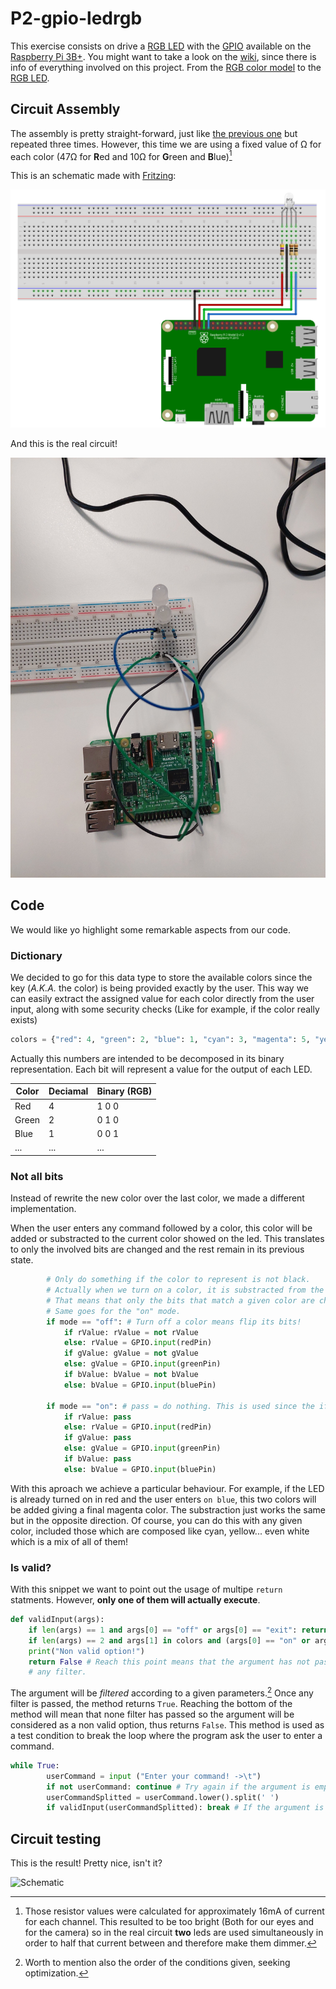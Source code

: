 # P2-gpio-ledrgb

This exercise consists on drive a [RGB LED](https://github.com/clases-julio/p2-gpio-ledrgb-dgarciac2021/wiki/RGB-LED) with the [GPIO](https://github.com/clases-julio/p1-introrpi-pwm-dgarciac2021/wiki/GPIO) available on the [Raspberry Pi 3B+](https://github.com/clases-julio/p1-introrpi-pwm-dgarciac2021/wiki/Raspberry-Pi#raspberry-pi-3b). You might want to take a look on the [wiki](https://github.com/clases-julio/p2-gpio-ledrgb-dgarciac2021/wiki), since there is info of everything involved on this project. From the [RGB color model](https://github.com/clases-julio/p2-gpio-ledrgb-dgarciac2021/wiki/RGB) to the [RGB LED](https://github.com/clases-julio/p2-gpio-ledrgb-dgarciac2021/wiki/RGB-LED).

## Circuit Assembly

The assembly is pretty straight-forward, just like [the previous one](https://github.com/clases-julio/p1-introrpi-pwm-dgarciac2021) but repeated three times. However, this time we are using a fixed value of Ω for each color (47Ω for **R**ed and 10Ω for **G**reen and **B**lue)[^1]

This is an schematic made with [Fritzing](https://fritzing.org/):

![Schematic](./.img/schematic.png)

And this is the real circuit!

![Aerial view](./.img/aerial-view.jpg)

## Code

We would like yo highlight some remarkable aspects from our code.

### Dictionary

We decided to go for this data type to store the available colors since the key (*A.K.A.* the color) is being provided exactly by the user. This way we can easily extract the assigned value for each color directly from the user input, along with some security checks (Like for example, if the color really exists)

```python
colors = {"red": 4, "green": 2, "blue": 1, "cyan": 3, "magenta": 5, "yellow": 6, "white": 7, "black": 0}
```

Actually this numbers are intended to be decomposed in its binary representation. Each bit will represent a value for the output of each LED.

|Color|Deciamal|Binary (RGB)|
|---|---|---|
|Red|4|1 0 0|
|Green|2|0 1 0|
|Blue|1|0 0 1|
|...|...|...|

### Not all bits

Instead of rewrite the new color over the last color, we made a different implementation.

When the user enters any command followed by a color, this color will be added or substracted to the current color showed on the led. This translates to only the involved bits are changed and the rest remain in its previous state. 

```python
        # Only do something if the color to represent is not black.
        # Actually when we turn on a color, it is substracted from the previous one.
        # That means that only the bits that match a given color are changed.
        # Same goes for the "on" mode.
        if mode == "off": # Turn off a color means flip its bits!
            if rValue: rValue = not rValue
            else: rValue = GPIO.input(redPin)
            if gValue: gValue = not gValue
            else: gValue = GPIO.input(greenPin)
            if bValue: bValue = not bValue
            else: bValue = GPIO.input(bluePin)

        if mode == "on": # pass = do nothing. This is used since the if statment could not be empty.
            if rValue: pass 
            else: rValue = GPIO.input(redPin)
            if gValue: pass
            else: gValue = GPIO.input(greenPin)
            if bValue: pass
            else: bValue = GPIO.input(bluePin)
```

With this aproach we achieve a particular behaviour. For example, if the LED is already turned on in red and the user enters `on blue`, this two colors will be added giving a final magenta color. The substraction just works the same but in the opposite direction. Of course, you can do this with any given color, included those which are composed like cyan, yellow... even white which is a mix of all of them!

### Is valid?

With this snippet we want to point out the usage of multipe `return` statments. However, **only one of them will actually execute**.

```python
def validInput(args):
    if len(args) == 1 and args[0] == "off" or args[0] == "exit": return True
    if len(args) == 2 and args[1] in colors and (args[0] == "on" or args[0] == "off"): return True
    print("Non valid option!")
    return False # Reach this point means that the argument has not passed
    # any filter.
```

The argument will be *filtered* according to a given parameters.[^2] Once any filter is passed, the method returns `True`. Reaching the bottom of the method will mean that none filter has passed so the argument will be considered as a non valid option, thus returns `False`. This method is used as a test condition to break the loop where the program ask the user to enter a command.

```python
while True:
        userCommand = input ("Enter your command! ->\t")
        if not userCommand: continue # Try again if the argument is empty.
        userCommandSplitted = userCommand.lower().split(' ')
        if validInput(userCommandSplitted): break # If the argument is valid...
```

## Circuit testing

This is the result! Pretty nice, isn't it?

![Schematic](./.img/better-colors.gif)

[^1]: Those resistor values were calculated for approximately 16mA of current for each channel. This resulted to be too bright (Both for our eyes and for the camera) so in the real circuit **two** leds are used simultaneously in order to half that current between and therefore make them dimmer.
[^2]: Worth to mention also the order of the conditions given, seeking optimization.
